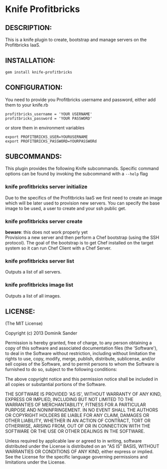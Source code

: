 # Knife Profitbricks

## DESCRIPTION:

This is a knife plugin to create, bootstrap and manage servers on the Profitbricks IaaS.

## INSTALLATION:

    gem install knife-profitbricks


## CONFIGURATION:

You need to provide you Profitbricks username and password, either add them to your knife.rb

    profitbricks_username = 'YOUR USERNAME'
    profitbricks_password = 'YOUR PASSWORD'

or store them in environment variables

    export PROFITBRICKS_USER=YOURUSERNAME
    export PROFITBRICKS_PASSWORD=YOURPASSWORd


## SUBCOMMANDS:

This plugin provides the following Knife subcommands. Specific command options can be found by invoking the subcommand with a ``--help`` flag

### knife profitbricks server initialize

Due to the specifics of the Profitbricks IaaS we first need to create an image which will be later used to provision new servers. You can specify the base image to be used, a user to create and your ssh public get.

### knife profitbricks server create

__beware__: this does not work properly yet  
Provisions a new server and then perform a Chef bootstrap (using the SSH protocol). The goal of the bootstrap is to get Chef installed
on the target system so it can run Chef Client with a Chef Server. 

### knife profitbricks server list

Outputs a list of all servers.

### knife profitbricks image list

Outputs a list of all images.

## LICENSE:

(The MIT License)

Copyright (c) 2013 Dominik Sander

Permission is hereby granted, free of charge, to any person obtaining
a copy of this software and associated documentation files (the
'Software'), to deal in the Software without restriction, including
without limitation the rights to use, copy, modify, merge, publish,
distribute, sublicense, and/or sell copies of the Software, and to
permit persons to whom the Software is furnished to do so, subject to
the following conditions:

The above copyright notice and this permission notice shall be
included in all copies or substantial portions of the Software.

THE SOFTWARE IS PROVIDED 'AS IS', WITHOUT WARRANTY OF ANY KIND,
EXPRESS OR IMPLIED, INCLUDING BUT NOT LIMITED TO THE WARRANTIES OF
MERCHANTABILITY, FITNESS FOR A PARTICULAR PURPOSE AND NONINFRINGEMENT.
IN NO EVENT SHALL THE AUTHORS OR COPYRIGHT HOLDERS BE LIABLE FOR ANY
CLAIM, DAMAGES OR OTHER LIABILITY, WHETHER IN AN ACTION OF CONTRACT,
TORT OR OTHERWISE, ARISING FROM, OUT OF OR IN CONNECTION WITH THE
SOFTWARE OR THE USE OR OTHER DEALINGS IN THE SOFTWARE.


Unless required by applicable law or agreed to in writing, software
distributed under the License is distributed on an "AS IS" BASIS,
WITHOUT WARRANTIES OR CONDITIONS OF ANY KIND, either express or implied.
See the License for the specific language governing permissions and
limitations under the License.

